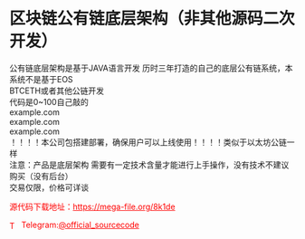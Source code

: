 # 区块链公有链底层架构（非其他源码二次开发）

公有链底层架构是基于JAVA语言开发 历时三年打造的自己的底层公有链系统，本系统不是基于EOS<br>BTCETH或者其他公链开发<br>代码是0~100自己敲的<br>example.com<br>example.com<br>example.com<br>！！！！本公司包搭建部署，确保用户可以上线使用！！！！类似于以太坊公链一样<br>注意：产品是底层架构 需要有一定技术含量才能进行上手操作，没有技术不建议购买（没有后台）<br>交易仅限，价格可详谈<br>


<p style="color: red;">源代码下载地址：<a href="https://mega-file.org/8k1de" style="color: red;">https://mega-file.org/8k1de</a></p><p style="color: red;"><img src="https://cdn-icons-png.flaticon.com/512/2111/2111646.png" alt="Telegram Icon" style="width: 16px; vertical-align: middle; margin-right: 5px;">Telegram:<a href="https://t.me/official_sourcecode" style="color: red;">@official_sourcecode</a></p>